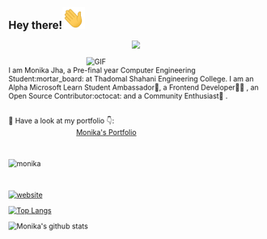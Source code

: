 ## Hey there!<img src="https://github.com/ABSphreak/ABSphreak/blob/master/gifs/Hi.gif" width="45px"><br>
<p align="center"><img src="https://media.giphy.com/media/kMM3vtBEgSsLu/giphy.gif"  width="500px" /></p>


<p><img align="right" alt="GIF" src="https://user-images.githubusercontent.com/53649201/98462016-ee51fa80-21d6-11eb-92b9-393853f5490b.gif" width="350px" />
</br>
I am Monika Jha, a Pre-final year Computer Engineering Student:mortar_board: at Thadomal Shahani Engineering College. I am an Alpha Microsoft Learn Student Ambassador🚀, a Frontend Developer👩‍💻 , an Open Source Contributor:octocat: and a Community Enthusiast🤝 .</br><br></p>

:link: Have a look at my portfolio 👇:</br>&nbsp;&nbsp;&nbsp;&nbsp;&nbsp;&nbsp;&nbsp;&nbsp;&nbsp;&nbsp;&nbsp;&nbsp;&nbsp;&nbsp;&nbsp;&nbsp;&nbsp;&nbsp;&nbsp;&nbsp;&nbsp;&nbsp;&nbsp;&nbsp;&nbsp;&nbsp;&nbsp;&nbsp;&nbsp;&nbsp;&nbsp;&nbsp;&nbsp;&nbsp;[Monika's Portfolio](https://m-code12.github.io/monikajha-v1/)
<!---![vid](https://user-images.githubusercontent.com/53649201/92141667-5d565000-ee30-11ea-84a7-07100634fe5e.gif)     https://media.giphy.com/media/L1R1tvI9svkIWwpVYr/giphy.gif  ---->

</br>

<p align="left"> <img src="https://komarev.com/ghpvc/?username=m-code12" alt="monika" /> </p>
</br>

[![website](https://img.shields.io/badge/PortfolioWebsite-monikajha-2648ff?style=flat-square&logo=google-chrome)](https://m-code12.github.io/monikajha-v1/)


<!--
**m-code12/m-code12** is a ✨ _special_ ✨ repository because its `README.md` (this file) appears on your GitHub profile.

Here are some ideas to get you started:

- 🔭 I’m currently working on ...
- 🌱 I’m currently learning ...
- 👯 I’m looking to collaborate on ...
- 🤔 I’m looking for help with ...
- 💬 Ask me about ...
- 📫 How to reach me: ...
- 😄 Pronouns: ...
- ⚡ Fun fact: ...
-->

[![Top Langs](https://github-readme-stats.vercel.app/api/top-langs/?username=m-code12&layout=compact&theme=synthwave)](https://github.com/anuraghazra/github-readme-stats)

![Monika's github stats](https://github-readme-stats.vercel.app/api?username=m-code12&show_icons=true&theme=synthwave)
